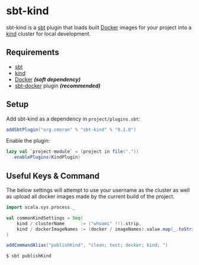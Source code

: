 sbt-kind
========
sbt-kind is a [sbt][sbt] plugin that loads built [Docker][docker] images for your project into a [kind][kind] cluster 
for local development.

Requirements
------------
* [sbt][sbt]
* [kind][kind]
* [Docker][docker] _**(soft dependency)**_
* [sbt-docker][sbt-docker] plugin _**(recommended)**_

Setup
-----
Add sbt-kind as a dependency in `project/plugins.sbt`:

```scala
addSbtPlugin("org.cmoran" % "sbt-kind" % "0.1.0")
```

Enable the plugin: 

```scala
lazy val `project-module` = (project in file("."))
  .enablePlugins(KindPlugin)
```

Useful Keys & Command
---------------------
The below settings will attempt to use your username as the cluster as well as upload all docker images made by 
the current build of the project. 

```scala
import scala.sys.process._

val commonKindSettings = Seq(
    kind / clusterName      := ("whoami" !!).strip,
    kind / dockerImageNames := (docker / imageNames).value.map(_.toString()),
)
```

```scala
addCommandAlias("publishKind", "clean; test; docker; kind; ")
```

```bash
$ sbt publishKind
```

[docker]: https://www.docker.com/
[sbt]: http://www.scala-sbt.org/
[kind]: https://kind.sigs.k8s.io/
[sbt-docker]: https://github.com/marcuslonnberg/sbt-docker
